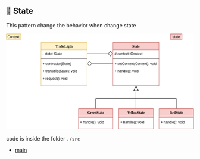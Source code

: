 
 ## :traffic_light:	State

  This pattern change the behavior when change state

  <img src= "./assets/behavioral/State.png">
 
 code is inside the folder `./src`
 
  * [main](https://github.com/nicolaskruger/designPatterns)

